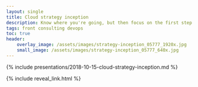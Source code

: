 ```yaml
---
layout: single
title: Cloud strategy inception
description: Know where you're going, but then focus on the first step not the destination.
tags: front consulting devops
toc: true
header:
    overlay_image: /assets/images/strategy-inception_05777_1920x.jpg
    small_image: /assets/images/strategy-inception_05777_640x.jpg
---
```


{% include presentations/2018-10-15-cloud-strategy-inception.md %}

{% include reveal_link.html %}
